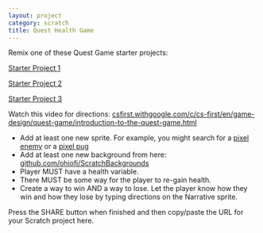 ```yaml
---
layout: project
category: scratch
title: Quest Health Game
---
```


Remix one of these Quest Game starter projects:

[Starter Project 1](https://scratch.mit.edu/projects/247775402/)

[Starter Project 2](https://scratch.mit.edu/projects/247775659/)

[Starter Project 3](https://scratch.mit.edu/projects/247775540/)

Watch this video for directions: [csfirst.withgoogle.com/c/cs-first/en/game-design/quest-game/introduction-to-the-quest-game.html](https://csfirst.withgoogle.com/c/cs-first/en/game-design/quest-game/introduction-to-the-quest-game.html)

- Add at least one new sprite. For example, you might search for a [pixel enemy](https://www.google.com/searchsurl=1&q=pixel+enemy&tbas=0&tbs=itp:animated,ic:trans&tbm=isch&source=lnt&sa=X&safe=active&ssui=on) or a [pixel pug](https://www.google.com/search?surl=1&tbs=itp%3Aanimated%2Cic%3Atrans&tbm=isch&sa=1&q=pixel+pug&oq=pixel+pug&safe=active&ssui=on)
- Add at least one new background from here: [github.com/ohiofi/ScratchBackgrounds](https://github.com/ohiofi/ScratchBackgrounds)
- Player MUST have a health variable.
- There MUST be some way for the player to re-gain health.
- Create a way to win AND a way to lose. Let the player know how they win and how they lose by typing directions on the Narrative sprite.

Press the SHARE button when finished and then copy/paste the URL for your Scratch project here.
